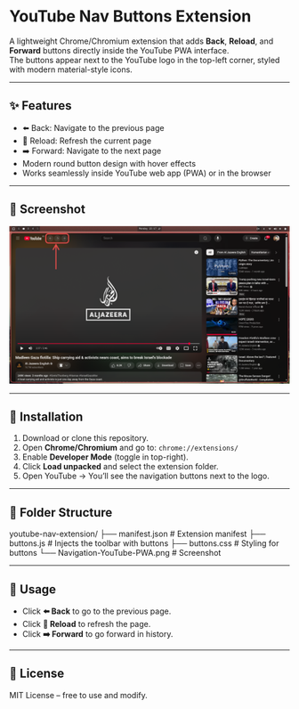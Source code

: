 # YouTube Nav Buttons Extension

A lightweight Chrome/Chromium extension that adds **Back**, **Reload**, and **Forward** buttons directly inside the YouTube PWA interface.  
The buttons appear next to the YouTube logo in the top-left corner, styled with modern material-style icons.

---

## ✨ Features
- ⬅️ Back: Navigate to the previous page  
- 🔄 Reload: Refresh the current page  
- ➡️ Forward: Navigate to the next page  
- Modern round button design with hover effects  
- Works seamlessly inside YouTube web app (PWA) or in the browser  

---

## 📸 Screenshot
![Navigation Buttons Screenshot](Navigation-YouTube-PWA.png)

---

## 📂 Installation
1. Download or clone this repository.  
2. Open **Chrome/Chromium** and go to:  `chrome://extensions/`
3. Enable **Developer Mode** (toggle in top-right).  
4. Click **Load unpacked** and select the extension folder.  
5. Open YouTube → You’ll see the navigation buttons next to the logo.

---

## 📂 Folder Structure
youtube-nav-extension/
├── manifest.json # Extension manifest
├── buttons.js # Injects the toolbar with buttons
├── buttons.css # Styling for buttons
└── Navigation-YouTube-PWA.png # Screenshot


---

## 🚀 Usage
- Click **⬅️ Back** to go to the previous page.  
- Click **🔄 Reload** to refresh the page.  
- Click **➡️ Forward** to go forward in history.  

---

## 📜 License
MIT License – free to use and modify.
